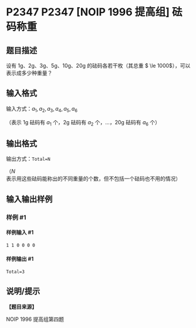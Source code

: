 # P2347 P2347 [NOIP 1996 提高组] 砝码称重

## 题目描述

设有 $1\mathrm{g}$、$2\mathrm{g}$、$3\mathrm{g}$、$5\mathrm{g}$、$10\mathrm{g}$、$20\mathrm{g}$ 的砝码各若干枚（其总重 $ \le 1000$），可以表示成多少种重量？

## 输入格式

输入方式：$a_1 , a_2  ,a_3 , a_4 , a_5 ,a_6$

（表示 $1\mathrm{g}$ 砝码有 $a_1$ 个，$2\mathrm{g}$ 砝码有 $a_2$ 个，$\dots$，$20\mathrm{g}$ 砝码有 $a_6$ 个）


## 输出格式

输出方式：`Total=N`

（$N$ 表示用这些砝码能称出的不同重量的个数，但不包括一个砝码也不用的情况）


## 输入输出样例

### 样例 #1

#### 样例输入 #1

```
1 1 0 0 0 0
```

#### 样例输出 #1

```
Total=3
```

## 说明/提示

**【题目来源】**

NOIP 1996 提高组第四题
